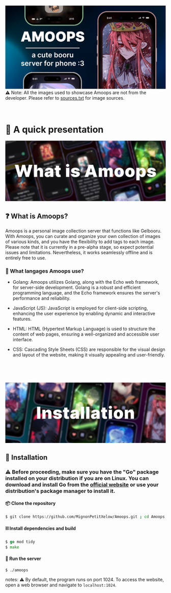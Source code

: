 ![header](.github/assets/1.png)
⚠️ Note: All the images used to showcase Amoops are not from the developer. Please refer to [sources.txt](.github/sources.txt) for image sources.
<br>
<br>
<br>
# 🍵 A quick presentation
![presentation](.github/assets/2.png)
## ❓ What is Amoops?
Amoops is a personal image collection server that functions like Gelbooru. With Amoops, you can curate and organize your own collection of images of various kinds, and you have the flexibility to add tags to each image. Please note that it is currently in a pre-alpha stage, so expect potential issues and limitations. Nevertheless, it works seamlessly offline and is entirely free to use.
<br>

### 🤖 What langages Amoops use?

- Golang: Amoops utilizes Golang, along with the Echo web framework, for server-side development. Golang is a robust and efficient programming language, and the Echo framework ensures the server's performance and reliability.

- JavaScript (JS): JavaScript is employed for client-side scripting, enhancing the user experience by enabling dynamic and interactive features.

- HTML: HTML (Hypertext Markup Language) is used to structure the content of web pages, ensuring a well-organized and accessible user interface.

- CSS: Cascading Style Sheets (CSS) are responsible for the visual design and layout of the website, making it visually appealing and user-friendly.
<br>
<br>
<br>


![installation](.github/assets/3.png)
## 💾 Installation

### ⚠️ Before proceeding, make sure you have the "Go" package installed on your distribution if you are on Linux. You can download and install Go from the [official website](https://golang.org/dl/) or use your distribution's package manager to install it.

#### 📦 Clone the repository

```bash
$ git clone https://github.com/MignonPetitXelow/Amoops.git ; cd Amoops
```

#### ⛓️ Install dependencies and build
```go
$ go mod tidy
$ make
```
#### 🍡 Run the server

```
$ ./amoops
```
notes: ⚠️ By default, the program runs on port 1024. To access the website, open a web browser and navigate to `localhost:1024`.